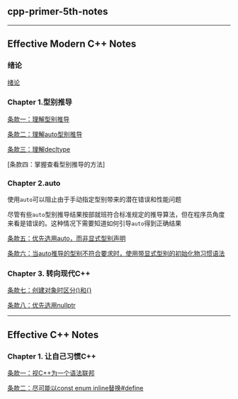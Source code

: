 ## cpp-primer-5th-notes

---

## Effective Modern C++ Notes

### 绪论

[绪论](https://github.com/sy4b/Cpp-Notes/blob/main/Effective%20C%2B%2B%20Note/Chapter%200.%20绪论.md)

### Chapter 1.型别推导

[条款一：理解型别推导](https://github.com/sy4b/Cpp-Notes/blob/main/Effective%20C%2B%2B%20Note/Rule%231%20型别推导.md)

[条款二：理解auto型别推导](https://github.com/sy4b/Cpp-Notes/blob/main/Effective%20C%2B%2B%20Note/Rule%232%20理解auto型别推导.md)

[条款三：理解decltype](https://github.com/sy4b/Cpp-Notes/blob/main/Effective%20C%2B%2B%20Note/Rule%233%20理解decltype.md)

[条款四：掌握查看型别推导的方法]

### Chapter 2.auto

使用`auto`可以阻止由于手动指定型别带来的潜在错误和性能问题

尽管有些`auto`型别推导结果按部就班符合标准规定的推导算法，但在程序员角度来看是错误的。这种情况下需要知道如何引导`auto`得到正确结果

[条款五：优先选用auto，而非显式型别声明](https://github.com/sy4b/Cpp-Notes/blob/main/Effective%20C%2B%2B%20Note/Rule%235%20优先选用auto，而非显式型别声明.md)

[条款六：当auto推导的型别不符合要求时，使用带显式型别的初始化物习惯语法](https://github.com/sy4b/Cpp-Notes/blob/main/Effective%20C%2B%2B%20Note/Rule%236%20auto推导的型别不符合要求时，显式型别初始化.md)


### Chapter 3. 转向现代C++

[条款七：创建对象时区分()和{}](https://github.com/sy4b/Cpp-Notes/blob/main/Effective%20C%2B%2B%20Note/Rule%237%20创建对象时注意区分()和%7B%7D.md)

[条款八：优先选用nullptr](https://github.com/sy4b/Cpp-Notes/blob/main/Effective%20C%2B%2B%20Note/Rule%238%20优先选用nullptr而非0或NULL.md)

---

## Effective C++ Notes

### Chapter 1. 让自己习惯C++

[条款一：视C++为一个语法联邦](https://github.com/sy4b/Cpp-Notes/blob/main/Effeictive%20C%2B%2B%20Notes/Rule%231%20视C%2B%2B为一个语法联邦.md)

[条款二：尽可能以const enum inline替换#define](https://github.com/sy4b/Cpp-Notes/blob/main/Effeictive%20C%2B%2B%20Notes/Rule%232%20尽量以const，enum，inline替换%23defind.md)
